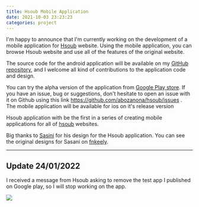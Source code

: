 ```yaml
---
title: Hsoub Mobile Application
date: 2021-10-03 23:23:23
categories: project
---
```


I'm happy to announce that I'm currently working on the development of a mobile application for [Hsoub](https://io.hsoub.com/) website. Using the mobile application, you can browse Hsoub website and use all of the features of the original website.

<!--more-->

The source code for the android application will be available on my [GitHub repository](https://github.com/abozanona/hsoub), and I welcome all kind of contributions to the application code and design.

You can try the alpha version of the application from [Google Play store](https://play.google.com/store/apps/details?id=com.rond.hsoub). If you have an issue, bug or suggestions, don't hesitate to open an issue with it on Github using this link https://github.com/abozanona/hsoub/issues . The mobile application will be available for ios on it's release version

Hsoub application with be the first in a series of creating mobile applications for all of [hsoub](https://www.hsoub.com/) websites.

Big thanks to [Sasini](https://io.hsoub.com/u/sasini) for his design for the Hsoub application. You can see the original designs for Sasani on [fnkeely](https://fnkeely.com/15534/%d8%aa%d8%b5%d9%85%d9%8a%d9%85-%d8%b4%d8%b9%d8%a7%d8%b1-%d9%88%d9%88%d8%a7%d8%ac%d9%87%d8%a9-%d8%aa%d8%b7%d8%a8%d9%8a%d9%82-%d8%ad%d8%b3%d9%88%d8%a8-io/).

------

## Update 24/01/2022

I received a message from Hsoub asking to remove the test app I published on Google play, so I will stop working on the app.

![](https://cdn.jsdelivr.net/gh/abozanona/me.abozanona/themes/sagiri/source/images/projects/hsoub/hsoub.png)